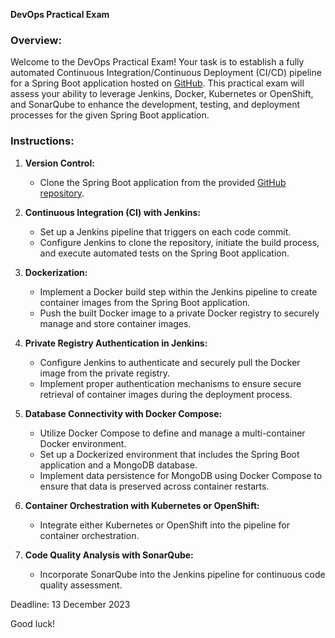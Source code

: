 **DevOps Practical Exam**

### Overview:

Welcome to the DevOps Practical Exam! Your task is to establish a fully automated Continuous Integration/Continuous Deployment (CI/CD) pipeline for a Spring Boot application hosted on [GitHub](https://github.com/HamzaGbada/mongo-demo). This practical exam will assess your ability to leverage Jenkins, Docker, Kubernetes or OpenShift, and SonarQube to enhance the development, testing, and deployment processes for the given Spring Boot application.

### Instructions:
1. **Version Control:**
    - Clone the Spring Boot application from the provided [GitHub repository](https://github.com/HamzaGbada/mongo-demo).

2. **Continuous Integration (CI) with Jenkins:**
    - Set up a Jenkins pipeline that triggers on each code commit.
    - Configure Jenkins to clone the repository, initiate the build process, and execute automated tests on the Spring Boot application.

3. **Dockerization:**
    - Implement a Docker build step within the Jenkins pipeline to create container images from the Spring Boot application.
    - Push the built Docker image to a private Docker registry to securely manage and store container images.

4. **Private Registry Authentication in Jenkins:**
    - Configure Jenkins to authenticate and securely pull the Docker image from the private registry.
    - Implement proper authentication mechanisms to ensure secure retrieval of container images during the deployment process.

5. **Database Connectivity with Docker Compose:**
    - Utilize Docker Compose to define and manage a multi-container Docker environment.
    - Set up a Dockerized environment that includes the Spring Boot application and a MongoDB database.
    - Implement data persistence for MongoDB using Docker Compose to ensure that data is preserved across container restarts.
6. **Container Orchestration with Kubernetes or OpenShift:**
    - Integrate either Kubernetes or OpenShift into the pipeline for container orchestration.
7. **Code Quality Analysis with SonarQube:**
    - Incorporate SonarQube into the Jenkins pipeline for continuous code quality assessment.


Deadline: 13 December 2023

Good luck! 
